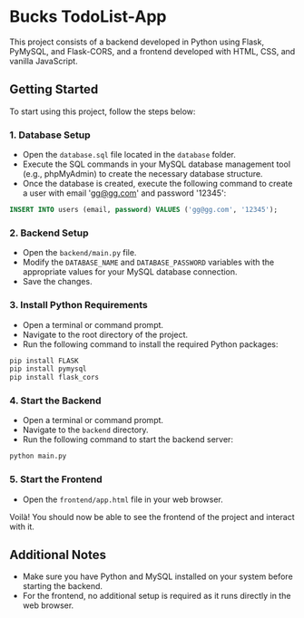 # Bucks TodoList-App

This project consists of a backend developed in Python using Flask, PyMySQL, and Flask-CORS, and a frontend developed with HTML, CSS, and vanilla JavaScript.

## Getting Started

To start using this project, follow the steps below:

### 1. Database Setup

- Open the `database.sql` file located in the `database` folder.
- Execute the SQL commands in your MySQL database management tool (e.g., phpMyAdmin) to create the necessary database structure.
- Once the database is created, execute the following command to create a user with email 'gg@gg.com' and password '12345':

```sql
INSERT INTO users (email, password) VALUES ('gg@gg.com', '12345');
```

### 2. Backend Setup

- Open the `backend/main.py` file.
- Modify the `DATABASE_NAME` and `DATABASE_PASSWORD` variables with the appropriate values for your MySQL database connection.
- Save the changes.

### 3. Install Python Requirements

- Open a terminal or command prompt.
- Navigate to the root directory of the project.
- Run the following command to install the required Python packages:

```bash
pip install FLASK
pip install pymysql
pip install flask_cors
```

### 4. Start the Backend

- Open a terminal or command prompt.
- Navigate to the `backend` directory.
- Run the following command to start the backend server:

```bash
python main.py
```

### 5. Start the Frontend

- Open the `frontend/app.html` file in your web browser.

Voilà! You should now be able to see the frontend of the project and interact with it.

## Additional Notes

- Make sure you have Python and MySQL installed on your system before starting the backend.
- For the frontend, no additional setup is required as it runs directly in the web browser.
